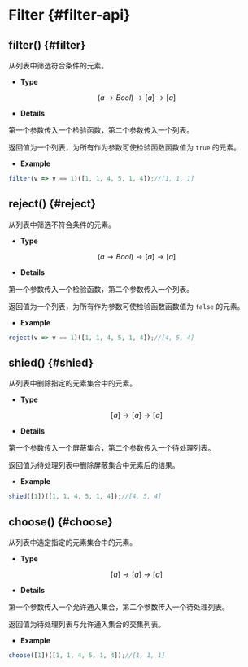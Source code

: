 # Filter {#filter-api}

## filter() {#filter}

从列表中筛选符合条件的元素。

- **Type**

$$(a\rightarrow Bool)\rightarrow [a]\rightarrow [a]$$

- **Details**

第一个参数传入一个检验函数，第二个参数传入一个列表。

返回值为一个列表，为所有作为参数可使检验函数函数值为 `true` 的元素。

- **Example**

```js
filter(v => v == 1)([1, 1, 4, 5, 1, 4]);//[1, 1, 1]
```

## reject() {#reject}

从列表中筛选不符合条件的元素。

- **Type**

$$(a\rightarrow Bool)\rightarrow [a]\rightarrow [a]$$

- **Details**

第一个参数传入一个检验函数，第二个参数传入一个列表。

返回值为一个列表，为所有作为参数可使检验函数函数值为 `false` 的元素。

- **Example**

```js
reject(v => v == 1)([1, 1, 4, 5, 1, 4]);//[4, 5, 4]
```

## shied() {#shied}

从列表中删除指定的元素集合中的元素。

- **Type**

$$[a]\rightarrow [a]\rightarrow [a]$$

- **Details**

第一个参数传入一个屏蔽集合，第二个参数传入一个待处理列表。

返回值为待处理列表中删除屏蔽集合中元素后的结果。

- **Example**

```js
shied([1])([1, 1, 4, 5, 1, 4]);//[4, 5, 4]
```

## choose() {#choose}

从列表中选定指定的元素集合中的元素。

- **Type**

$$[a]\rightarrow [a]\rightarrow [a]$$

- **Details**

第一个参数传入一个允许通入集合，第二个参数传入一个待处理列表。

返回值为待处理列表与允许通入集合的交集列表。

- **Example**

```js
choose([1])([1, 1, 4, 5, 1, 4]);//[1, 1, 1]
```
